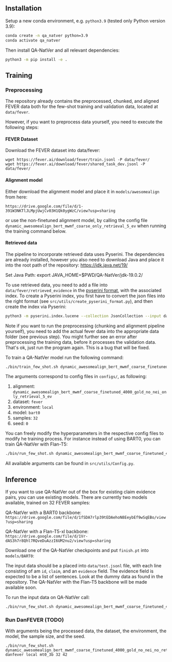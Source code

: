 ## Installation

Setup a new conda environment, e.g. `python3.9` (tested only Python version 3.9):

```bash
conda create -n qa_natver python=3.9
conda activate qa_natver
```

Then install QA-NatVer and all relevant dependencies:
```bash
python3 -m pip install -e .
```

## Training


### Preprocessing

The repository already contains the preprocessed, chunked, and aligned FEVER data both for the few-shot training and validation data, located at `data/fever`. 

However, if you want to preprocess data yourself, you need to execute the following steps:

#### FEVER Dataset

Download the FEVER dataset into data/fever:

```
wget https://fever.ai/download/fever/train.jsonl -P data/fever/
wget https://fever.ai/download/fever/shared_task_dev.jsonl -P data/fever/
```

#### Alignment model

Either download the alignment model and place it in ```models/awesomealign``` from here:

`https://drive.google.com/file/d/1-391W3NKTlJLMpjUwjCv03H1Qk0ygWzC/view?usp=sharing`

or use the non-finetuned alignment model, by calling the config file `dynamic_awesomealign_bert_mwmf_coarse_only_retrieval_5_ev` when running the training command below.

#### Retrieved data
The pipeline to incorporate retrieved data uses Pyserini. The dependencies are already installed, however you also need to download Java and place it into the root path of the repository:
https://jdk.java.net/19/

Set Java Path:
export JAVA_HOME=$PWD/QA-NatVer/jdk-19.0.2/

To use retrieved data, you need to add a file into `data/fever/retrieved_evidence` in the [pyserini format](https://github.com/castorini/pyserini), with the associated index. To create a Pyserini index, you first have to convert the json files into the right format (see `src/utils/create_pyserini_format.py`), and then create the index via Pyserini:

```bash
python3 -m pyserini.index.lucene --collection JsonCollection --input data/fever/sentences/ --index index/lucene-index-fever-sentences-script --generator DefaultLuceneDocumentGenerator --threads 1 --storePositions --storeDocvectors --storeRaw
```


Note if you want to run the preprocessing (chunking and alignment pipeline yourself), you need to add the actual fever data into the appropriate data folder (see previous step). You might further see an error after preprocessing the training data, before it processes the validation data. That's ok, just run the program again. This is a bug that will be fixed.

To train a QA-NatVer model run the following command:

```bash
./bin/train_few_shot.sh dynamic_awesomealign_bert_mwmf_coarse_finetuned_4000_gold_no_nei_only_retrieval_5_ev fever local bart0 32 0
```

The arguments correspond to config files in `configs/`, as following:
1. alignment: `dynamic_awesomealign_bert_mwmf_coarse_finetuned_4000_gold_no_nei_only_retrieval_5_ev`
2. dataset: `fever`
3. environment: `local`
4. model: `bart0`
5. samples: `32`
6. seed: `0`

You can freely modify the hyperparameters in the respective config files to modify he training process. For instance instead of using BART0, you can train QA-NatVer with Flan-T5:

```bash
./bin/run_few_shot.sh dynamic_awesomealign_bert_mwmf_coarse_finetuned_4000_gold_no_nei_only_retrieval_5_ev fever local flant5_xl 32 42
```

 All available arguments can be found in `src/utils/Config.py`.
 
## Inference

If you want to use QA-NatVer out of the box for existing claim evidence pairs, you can use existing models. There are currently two models available, trained on 32 FEVER samples: 

QA-NatVer with a BART0 backbone:
`https://drive.google.com/file/d/1fSDA7rlp39tEDAehoN8EeybEf9wSqEBo/view?usp=sharing`


QA-NatVer with a Flan-T5-xl backbone:
`https://drive.google.com/file/d/1Vr-dAS3h7r8Qhl7RQveDuAzzI6UM2nu2/view?usp=sharing`


Download one of the QA-NatVer checkpoints and put `finish.pt` into `models/BART0`:

The input data should be a placed into `data/test.jsonl` file, with each line consisting of am `id`, `claim`, and an `evidence` field. The evidence field is expected to be a list of sentences. Look at the dummy data as found in the repository. The QA-NatVer with the Flan-T5 backbone will be made available soon.

To run the input data on QA-NatVer call:

```bash
./bin/run_few_shot.sh dynamic_awesomealign_bert_mwmf_coarse_finetuned_4000_gold_no_nei_only_retrieval_5_ev fever local_saving bart0 32 0
```

### Run DanFEVER (TODO)

With arguments being the processed data, the dataset, the environment, the model, the sample size, and the seed.

```
./bin/run_few_shot.sh dynamic_awesomealign_bert_mwmf_coarse_finetuned_4000_gold_no_nei_no_retrieval_2_ev danfever local mt0_3b 32 42
```
